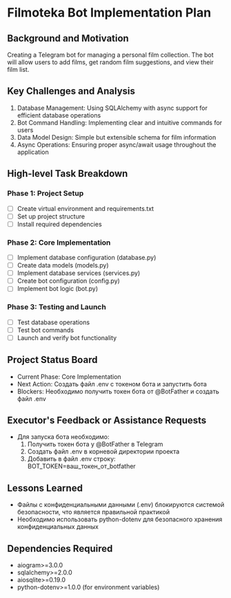 # Filmoteka Bot Implementation Plan

## Background and Motivation
Creating a Telegram bot for managing a personal film collection. The bot will allow users to add films, get random film suggestions, and view their film list.

## Key Challenges and Analysis
1. Database Management: Using SQLAlchemy with async support for efficient database operations
2. Bot Command Handling: Implementing clear and intuitive commands for users
3. Data Model Design: Simple but extensible schema for film information
4. Async Operations: Ensuring proper async/await usage throughout the application

## High-level Task Breakdown

### Phase 1: Project Setup
- [ ] Create virtual environment and requirements.txt
- [ ] Set up project structure
- [ ] Install required dependencies

### Phase 2: Core Implementation
- [ ] Implement database configuration (database.py)
- [ ] Create data models (models.py)
- [ ] Implement database services (services.py)
- [ ] Create bot configuration (config.py)
- [ ] Implement bot logic (bot.py)

### Phase 3: Testing and Launch
- [ ] Test database operations
- [ ] Test bot commands
- [ ] Launch and verify bot functionality

## Project Status Board
- Current Phase: Core Implementation
- Next Action: Создать файл .env с токеном бота и запустить бота
- Blockers: Необходимо получить токен бота от @BotFather и создать файл .env

## Executor's Feedback or Assistance Requests
- Для запуска бота необходимо:
  1. Получить токен бота у @BotFather в Telegram
  2. Создать файл .env в корневой директории проекта
  3. Добавить в файл .env строку: BOT_TOKEN=ваш_токен_от_botfather

## Lessons Learned
- Файлы с конфиденциальными данными (.env) блокируются системой безопасности, что является правильной практикой
- Необходимо использовать python-dotenv для безопасного хранения конфиденциальных данных

## Dependencies Required
- aiogram>=3.0.0
- sqlalchemy>=2.0.0
- aiosqlite>=0.19.0
- python-dotenv>=1.0.0 (for environment variables) 